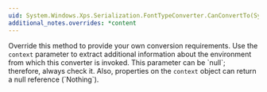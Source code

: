 ```yaml
---
uid: System.Windows.Xps.Serialization.FontTypeConverter.CanConvertTo(System.ComponentModel.ITypeDescriptorContext,System.Type)
additional_notes.overrides: *content
---
```


<p>Override this method to provide your own conversion requirements. Use the <code>context</code> parameter to extract additional information about the environment from which this converter is invoked. This parameter can be `null`; therefore, always check it. Also, properties on the <code>context</code> object can return a null reference (`Nothing`).</p>


